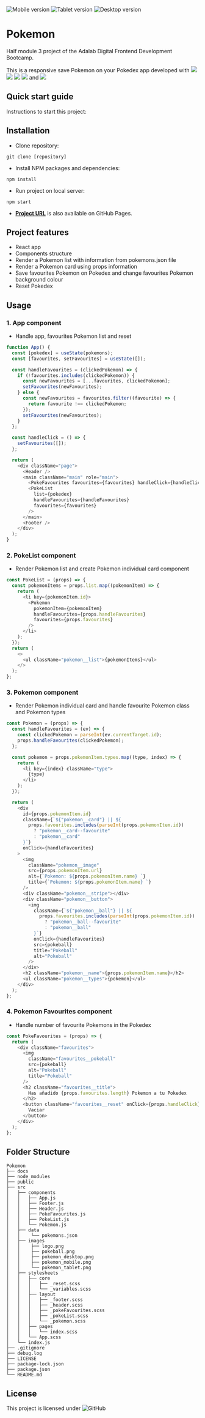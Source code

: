 ![Mobile version](./src/images/pokemon_mobile.png) ![Tablet version](./src/images/pokemon_tablet.png) ![Desktop version](./src/images/pokemon_desktop.png)

# **Pokemon**

Half module 3 project of the Adalab Digital Frontend Development Bootcamp.

This is a responsive save Pokemon on your Pokedex app developed with [<img src = "https://img.shields.io/badge/-HTML5-E34F26?style=for-the-badge&logo=html5&logoColor=white">](https://html.spec.whatwg.org/) [<img src="https://img.shields.io/badge/-SASS-cc6699?style=for-the-badge&logo=sass&logoColor=ffffff">](https://sass-lang.com/)
[<img src = "https://img.shields.io/badge/-CSS3-1572B6?style=for-the-badge&logo=css3&logoColor=white">](https://www.w3.org/Style/CSS/) [<img src = "https://img.shields.io/badge/-JavaScript-F7DF1E?style=for-the-badge&logo=javascript&logoColor=black">](https://www.ecma-international.org/ecma-262/) and [<img src = "https://img.shields.io/badge/-React-61DAFB?style=for-the-badge&logo=react&logoColor=black">](https://es.reactjs.org/)

## **Quick start guide**

Instructions to start this project:

## Installation

- Clone repository:

```
git clone [repository]
```

- Install NPM packages and dependencies:

```
npm install
```

- Run project on local server:

```
npm start
```

- **[Project URL](https://anaguerraabaroa.github.io/pokemon/)** is also available on GitHub Pages.

## **Project features**

- React app
- Components structure
- Render a Pokemon list with information from pokemons.json file
- Render a Pokemon card using props information
- Save favourites Pokemon on Pokedex and change favourites Pokemon background colour
- Reset Pokedex

## **Usage**

### **1. App component**

- Handle app, favourites Pokemon list and reset

```javascript
function App() {
  const [pokedex] = useState(pokemons);
  const [favourites, setFavourites] = useState([]);

  const handleFavourites = (clickedPokemon) => {
    if (!favourites.includes(clickedPokemon)) {
      const newFavourites = [...favourites, clickedPokemon];
      setFavourites(newFavourites);
    } else {
      const newFavourites = favourites.filter((favourite) => {
        return favourite !== clickedPokemon;
      });
      setFavourites(newFavourites);
    }
  };

  const handleClick = () => {
    setFavourites([]);
  };

  return (
    <div className="page">
      <Header />
      <main className="main" role="main">
        <PokeFavourites favourites={favourites} handleClick={handleClick} />
        <PokeList
          list={pokedex}
          handleFavourites={handleFavourites}
          favourites={favourites}
        />
      </main>
      <Footer />
    </div>
  );
}
```

### **2. PokeList component**

- Render Pokemon list and create Pokemon individual card component

```javascript
const PokeList = (props) => {
  const pokemonItems = props.list.map((pokemonItem) => {
    return (
      <li key={pokemonItem.id}>
        <Pokemon
          pokemonItem={pokemonItem}
          handleFavourites={props.handleFavourites}
          favourites={props.favourites}
        />
      </li>
    );
  });
  return (
    <>
      <ul className="pokemon__list">{pokemonItems}</ul>
    </>
  );
};
```

### **3. Pokemon component**

- Render Pokemon individual card and handle favourite Pokemon class and Pokemon types

```javascript
const Pokemon = (props) => {
  const handleFavourites = (ev) => {
    const clickedPokemon = parseInt(ev.currentTarget.id);
    props.handleFavourites(clickedPokemon);
  };

  const pokemon = props.pokemonItem.types.map((type, index) => {
    return (
      <li key={index} className="type">
        {type}
      </li>
    );
  });

  return (
    <div
      id={props.pokemonItem.id}
      className={`${"pokemon__card"} || ${
        props.favourites.includes(parseInt(props.pokemonItem.id))
          ? "pokemon__card--favourite"
          : "pokemon__card"
      }`}
      onClick={handleFavourites}
    >
      <img
        className="pokemon__image"
        src={props.pokemonItem.url}
        alt={`Pokemon: ${props.pokemonItem.name} `}
        title={`Pokemon: ${props.pokemonItem.name} `}
      />
      <div className="pokemon__stripe"></div>
      <div className="pokemon__button">
        <img
          className={`${"pokemon__ball"} || ${
            props.favourites.includes(parseInt(props.pokemonItem.id))
              ? "pokemon__ball--favourite"
              : "pokemon__ball"
          }`}
          onClick={handleFavourites}
          src={pokeball}
          title="Pokeball"
          alt="Pokeball"
        />
      </div>
      <h2 className="pokemon__name">{props.pokemonItem.name}</h2>
      <ul className="pokemon__types">{pokemon}</ul>
    </div>
  );
};
```

### **4. Pokemon Favourites component**

- Handle number of favourite Pokemons in the Pokedex

```javascript
const PokeFavourites = (props) => {
  return (
    <div className="favourites">
      <img
        className="favourites__pokeball"
        src={pokeball}
        alt="Pokeball"
        title="Pokeball"
      />
      <h2 className="favourites__title">
        Has añadido {props.favourites.length} Pokemon a tu Pokedex
      </h2>
      <button className="favourites__reset" onClick={props.handleClick}>
        Vaciar
      </button>
    </div>
  );
};
```

## **Folder Structure**

```
Pokemon
├── docs
├── node_modules
├── public
├── src
│   ├── components
│   │   ├── App.js
│   │   ├── Footer.js
│   │   ├── Header.js
│   │   ├── PokeFavourites.js
│   │   ├── PokeList.js
│   │   └── Pokemon.js
│   ├── data
│   │    └── pokemons.json
│   ├── images
│   │    ├── logo.png
│   │    ├── pokeball.png
│   │    ├── pokemon_desktop.png
│   │    ├── pokemon_mobile.png
│   │    └── pokemon_tablet.png
│   ├── stylesheets
│   │   ├── core
│   │   │   ├── _reset.scss
│   │   │   └── _variables.scss
│   │   ├── layout
│   │   │   ├── _footer.scss
│   │   │   ├── _header.scss
│   │   │   ├── _pokeFavourites.scss
│   │   │   ├── _pokeList.scss
│   │   │   └── _pokemon.scss
│   │   ├── pages
│   │   │   └── index.scss
│   │   └── App.scss
│   └── index.js
├── .gitignore
├── debug.log
├── LICENSE
├── package-lock.json
├── package.json
└── README.md
```

## **License**

This project is licensed under ![GitHub](https://img.shields.io/github/license/anaguerraabaroa/random-number?label=License&logo=MIT&style=for-the-badge)
